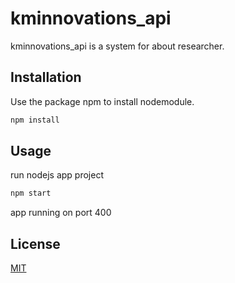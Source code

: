 # kminnovations_api

kminnovations_api is a system for about researcher.

## Installation

Use the package npm to install nodemodule.

```bash
npm install 
```

## Usage

run nodejs app project

```bash
npm start
```

app running on port 400

## License
[MIT](https://choosealicense.com/licenses/mit/)
